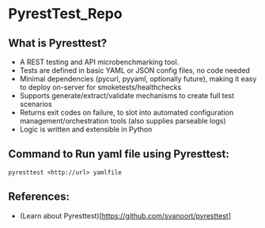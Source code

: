# PyrestTest_Repo

## What is Pyresttest?

* A REST testing and API microbenchmarking tool.
* Tests are defined in basic YAML or JSON config files, no code needed
* Minimal dependencies (pycurl, pyyaml, optionally future), making it easy to deploy on-server for smoketests/healthchecks
* Supports generate/extract/validate mechanisms to create full test scenarios
* Returns exit codes on failure, to slot into automated configuration management/orchestration tools (also supplies parseable logs)
* Logic is written and extensible in Python

## Command to Run yaml file using Pyresttest:
```
pyresttest <http://url> yamlfile
```

## References:

* (Learn about Pyresttest)[https://github.com/svanoort/pyresttest]

